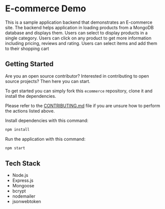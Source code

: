 # E-commerce Demo

This is a sample application backend that demonstrates an E-commerce site. The backend helps application in loading products from a MongoDB database and displays them. Users can select to display products in a single category. Users can 
click on any product to get more information including pricing, reviews and rating. Users can select items and 
add them to their shopping cart

## Getting Started

Are you an open source contributor? Interested in contributing to open source projects?
Then here you can start.

To get started you can simply fork this `ecommerce` repository, clone it and install the dependencies.

Please refer to the [CONTRIBUTING.md](https://github.com/Mittal-Sudhanshu/ecommerce/CONTRIBUTING.md) file if you are unsure how to perform the actions listed above.

Install dependencies with this command:
```bash
npm install
```

Run the application with this command:
```bash
npm start
```

## Tech Stack
* Node.js
* Express.js
* Mongoose
* bcrypt
* nodemailer
* jsonwebtoken